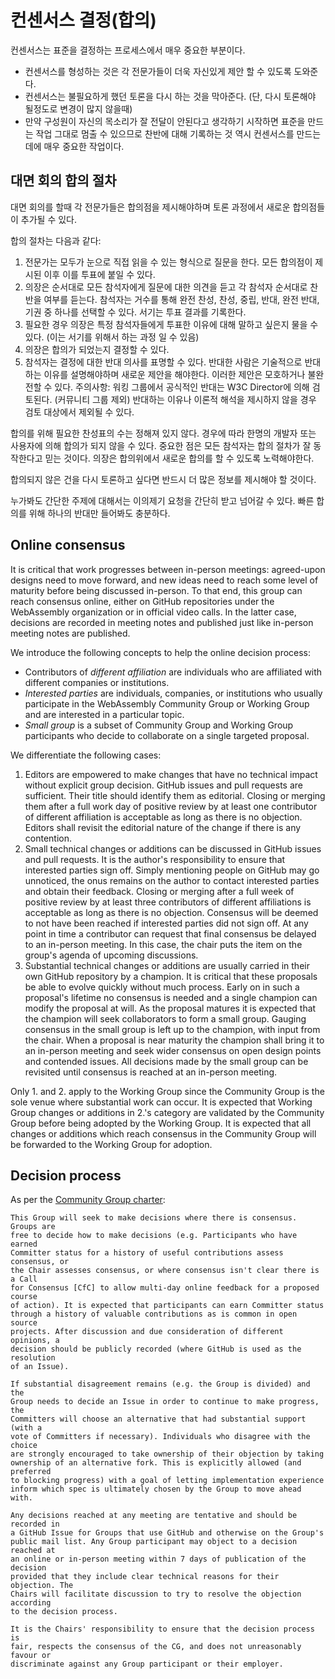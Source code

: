 
# 컨센서스 결정(합의)

컨센서스는 표준을 결정하는 프로세스에서 매우 중요한 부분이다.

* 컨센서스를 형성하는 것은 각 전문가들이 더욱 자신있게 제안 할 수 있도록 도와준다.
* 컨센서스는 불필요하게 했던 토론을 다시 하는 것을 막아준다. (단, 다시 토론해야 될정도로 변경이 많지 않을때)
* 만약 구성원이 자신의 목소리가 잘 전달이 안된다고 생각하기 시작하면 표준을 만드는 작업 그대로 멈출 수 있으므로 
  찬반에 대해 기록하는 것 역시 컨센서스를 만드는데에 매우 중요한 작업이다.

## 대면 회의 합의 절차

대면 회의를 할때 각 전문가들은 합의점을 제시해야하며 토론 과정에서 새로운 합의점들이 추가될 수 있다. 

합의 절차는 다음과 같다:

1. 전문가는 모두가 눈으로 직접 읽을 수 있는 형식으로 질문을 한다. 
   모든 합의점이 제시된 이후 이를 투표에 붙일 수 있다.
2. 의장은 순서대로 모든 참석자에게 질문에 대한 의견을 듣고 각 참석자 순서대로 찬반을 여부를 듣는다.
   참석자는 거수를 통해 완전 찬성, 찬성, 중립, 반대, 완전 반대, 기권 중 하나를 선택할 수 있다.
   서기는 투표 결과를 기록한다.
3. 필요한 경우 의장은 특정 참석자들에게 투표한 이유에 대해 말하고 싶은지 물을 수 있다. (이는 서기를 위해서 하는 과정 일 수 있음)
4. 의장은 합의가 되었는지 결정할 수 있다.
5. 참석자는 결정에 대한 반대 의사를 표명할 수 있다. 
   반대한 사람은 기술적으로 반대하는 이유를 설명해야하며 새로운 제안을 해야한다.
   이러한 제안은 모호하거나 불완전할 수 있다. 주의사항: 워킹 그룹에서 
   공식적인 반대는 W3C Director에 의해 검토된다. (커뮤니티 그룹 제외)
   반대하는 이유나 이론적 해석을 제시하지 않을 경우 검토 대상에서 제외될 수 있다.

합의를 위해 필요한 찬성표의 수는 정해져 있지 않다. 경우에 따라 한명의 개발자 또는 사용자에 의해 
합의가 되지 않을 수 있다. 중요한 점은 모든 참석자는 합의 절차가 잘 동작한다고 믿는 것이다.
의장은 합의위에서 새로운 합의를 할 수 있도록 노력해야한다.

합의되지 않은 건을 다시 토론하고 싶다면 반드시 더 많은 정보를 제시해야 할 것이다.

누가봐도 간단한 주제에 대해서는 이의제기 요청을 간단히 받고 넘어갈 수 있다.
빠른 합의를 위해 하나의 반대만 들어봐도 충분하다.

## Online consensus

It is critical that work progresses between in-person meetings: agreed-upon
designs need to move forward, and new ideas need to reach some level of maturity
before being discussed in-person. To that end, this group can reach consensus
online, either on GitHub repositories under the WebAssembly organization or in
official video calls. In the latter case, decisions are recorded in meeting
notes and published just like in-person meeting notes are published.

We introduce the following concepts to help the online decision process:

* Contributors of *different affiliation* are individuals who are affiliated
  with different companies or institutions.
* *Interested parties* are individuals, companies, or institutions who usually
  participate in the WebAssembly Community Group or Working Group and are
  interested in a particular topic.
* *Small group* is a subset of Community Group and Working Group participants
  who decide to collaborate on a single targeted proposal.

We differentiate the following cases:

1. Editors are empowered to make changes that have no technical impact without
   explicit group decision. GitHub issues and pull requests are
   sufficient. Their title should identify them as editorial. Closing or merging
   them after a full work day of positive review by at least one contributor of
   different affiliation is acceptable as long as there is no objection. Editors
   shall revisit the editorial nature of the change if there is any contention.
2. Small technical changes or additions can be discussed in GitHub issues and
   pull requests. It is the author's responsibility to ensure that interested
   parties sign off. Simply mentioning people on GitHub may go unnoticed, the
   onus remains on the author to contact interested parties and obtain their
   feedback. Closing or merging after a full week of positive review by at least
   three contributors of different affiliations is acceptable as long as there
   is no objection. Consensus will be deemed to not have been reached if
   interested parties did not sign off. At any point in time a contributor can
   request that final consensus be delayed to an in-person meeting. In this
   case, the chair puts the item on the group's agenda of upcoming
   discussions.
3. Substantial technical changes or additions are usually carried in their own
   GitHub repository by a champion. It is critical that these proposals be able
   to evolve quickly without much process. Early on in such a proposal's
   lifetime no consensus is needed and a single champion can modify the proposal
   at will. As the proposal matures it is expected that the champion will seek
   collaborators to form a small group. Gauging consensus in the small group is
   left up to the champion, with input from the chair. When a proposal is near
   maturity the champion shall bring it to an in-person meeting and seek wider
   consensus on open design points and contended issues. All decisions made by
   the small group can be revisited until consensus is reached at an in-person
   meeting.

Only 1. and 2. apply to the Working Group since the Community Group is the sole
venue where substantial work can occur. It is expected that Working Group
changes or additions in 2.'s category are validated by the Community Group
before being adopted by the Working Group. It is expected that all changes or
additions which reach consensus in the Community Group will be forwarded to the
Working Group for adoption.

## Decision process

As per the [Community Group charter](https://webassembly.github.io/cg-charter/):

    This Group will seek to make decisions where there is consensus. Groups are
    free to decide how to make decisions (e.g. Participants who have earned
    Committer status for a history of useful contributions assess consensus, or
    the Chair assesses consensus, or where consensus isn't clear there is a Call
    for Consensus [CfC] to allow multi-day online feedback for a proposed course
    of action). It is expected that participants can earn Committer status
    through a history of valuable contributions as is common in open source
    projects. After discussion and due consideration of different opinions, a
    decision should be publicly recorded (where GitHub is used as the resolution
    of an Issue).

    If substantial disagreement remains (e.g. the Group is divided) and the
    Group needs to decide an Issue in order to continue to make progress, the
    Committers will choose an alternative that had substantial support (with a
    vote of Committers if necessary). Individuals who disagree with the choice
    are strongly encouraged to take ownership of their objection by taking
    ownership of an alternative fork. This is explicitly allowed (and preferred
    to blocking progress) with a goal of letting implementation experience
    inform which spec is ultimately chosen by the Group to move ahead with.

    Any decisions reached at any meeting are tentative and should be recorded in
    a GitHub Issue for Groups that use GitHub and otherwise on the Group's
    public mail list. Any Group participant may object to a decision reached at
    an online or in-person meeting within 7 days of publication of the decision
    provided that they include clear technical reasons for their objection. The
    Chairs will facilitate discussion to try to resolve the objection according
    to the decision process.

    It is the Chairs' responsibility to ensure that the decision process is
    fair, respects the consensus of the CG, and does not unreasonably favour or
    discriminate against any Group participant or their employer.
